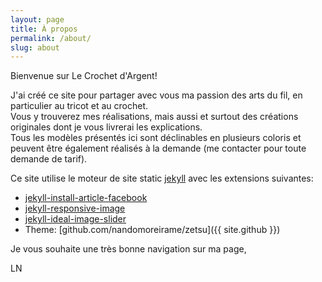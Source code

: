 ```yaml
---
layout: page
title: À propos
permalink: /about/
slug: about
---
```

Bienvenue sur Le Crochet d'Argent!

J'ai créé ce site pour partager avec vous ma passion des arts du fil, en particulier au tricot et au crochet.  
Vous y trouverez mes réalisations, mais aussi et surtout des créations originales dont je vous livrerai les explications.  
Tous les modèles présentés ici sont déclinables en plusieurs coloris et peuvent être également réalisés à la demande (me contacter pour toute demande de tarif).

Ce site utilise le moteur de site static [jekyll](http://jekyllrb.com/) avec les extensions suivantes:
* [jekyll-install-article-facebook](https://github.com/LordAmit/jekyll-instant-article-facebook)
* [jekyll-responsive-image](https://github.com/wildlyinaccurate/jekyll-responsive-image)
* [jekyll-ideal-image-slider](https://github.com/jekylltools/jekyll-ideal-image-slider)
* Theme: [github.com/nandomoreirame/zetsu]({{ site.github }})


Je vous souhaite une très bonne navigation sur ma page,

LN
